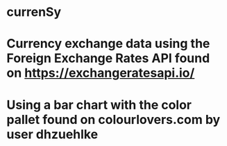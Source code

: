 # currenSy

# Currency exchange data using the Foreign Exchange Rates API found on https://exchangeratesapi.io/

# Using a bar chart with the color pallet found on colourlovers.com by user dhzuehlke
